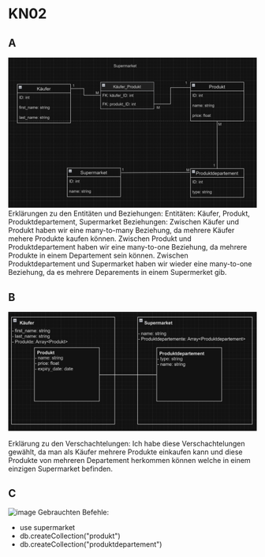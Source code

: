 # KN02

## A
![alt text](image.png)
Erklärungen zu den Entitäten und Beziehungen:
    Entitäten: Käufer, Produkt, Produktdepartement, Supermarket
    Beziehungen:
        Zwischen Käufer und Produkt haben wir eine many-to-many Beziehung, da mehrere Käufer mehere Produkte kaufen können.
        Zwischen Produkt und Produktdepartement haben wir eine many-to-one Beziehung, da mehrere Produkte in einem Departement sein können.
        Zwischen Produktdepartement und Supermarket haben wir wieder eine many-to-one Beziehung, da es mehrere Deparements in einem Supermerket gib.

## B
![alt text](image-1.png)

Erklärung zu den Verschachtelungen:
    Ich habe diese Verschachtelungen gewählt, da man als Käufer mehrere Produkte einkaufen kann und diese Produkte von mehreren Departement herkommen können welche in einem einzigen Supermarket befinden.

## C
![image](https://github.com/nikhilango/M164/assets/112620635/465f1eab-a164-49a3-9e43-c9d1ce90300b)
Gebrauchten Befehle:
- use supermarket
- db.createCollection("produkt")
- db.createCollection("produktdepartement")
